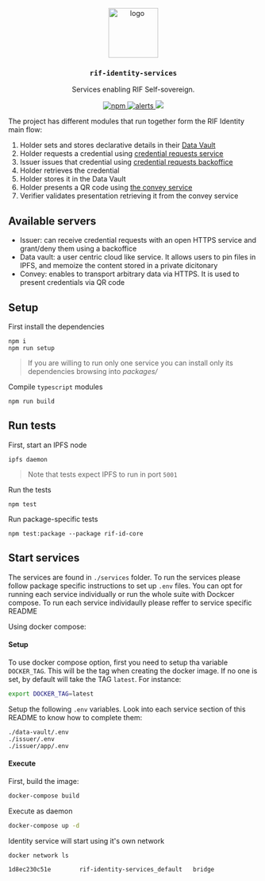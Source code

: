 <p align="middle">
    <img src="https://www.rifos.org/assets/img/logo.svg" alt="logo" height="100" >
</p>
<h3 align="middle"><code>rif-identity-services</code></h3>
<p align="middle">
    Services enabling RIF Self-sovereign.
</p>
<p align="middle">
    <a href="https://circleci.com/gh/rsksmart/rif-identity-services">
        <img src="https://img.shields.io/circleci/build/github/rsksmart/rif-identity-services?label=CircleCI" alt="npm" />
    </a>
    <a href="https://lgtm.com/projects/g/rsksmart/rif-identity-services/alerts/">
      <img src="https://img.shields.io/lgtm/alerts/github/rsksmart/rif-identity-services" alt="alerts">
    </a>
    <a href="https://lgtm.com/projects/g/rsksmart/rif-identity-services/context:javascript">
      <img src="https://img.shields.io/lgtm/grade/javascript/github/rsksmart/rif-identity-services">
    </a>
</p>

The project has different modules that run together form the RIF Identity main flow:

1. Holder sets and stores declarative details in their [Data Vault](https://github.com/rsksmart/rif-identity-services/tree/develop/services/data-vault)
2. Holder requests a credential using [credential requests service](https://github.com/rsksmart/rif-identity-services/tree/develop/services/issuer)
3. Issuer issues that credential using [credential requests backoffice](https://github.com/rsksmart/rif-identity-services/tree/develop/services/issuer)
4. Holder retrieves the credential
5. Holder stores it in the Data Vault
6. Holder presents a QR code using [the convey service](https://github.com/rsksmart/rif-identity-services/tree/develop/services/convey)
7. Verifier validates presentation retrieving it from the convey service

## Available servers

- Issuer: can receive credential requests with an open HTTPS service and grant/deny them using a backoffice
- Data vault: a user centric cloud like service. It allows users to pin files in IPFS, and memoize the content stored in a private dicitonary
- Convey: enables to transport arbitrary data via HTTPS. It is used to present credentials via QR code

## Setup

First install the dependencies

```
npm i
npm run setup
```

> If you are willing to run only one service you can install only its dependencies browsing into _packages/_

Compile `typescript` modules

```
npm run build
```

## Run tests

First, start an IPFS node

```
ipfs daemon
```

> Note that tests expect IPFS to run in port `5001`

Run the tests

```
npm test
```

Run package-specific tests

```
npm test:package --package rif-id-core
```

## Start services

The services are found in `./services` folder. To run the services please follow package specific instructions to set up `.env` files. You can opt for running each service individually or run the whole suite with Dockcer compose. To run each service individaully please reffer to service specific README

Using docker compose:

#### Setup

To use docker compose option, first you need to setup tha variable `DOCKER_TAG`. This will be the tag when creating the docker image. If no one is set, by default will take the TAG `latest`. For instance:

```bash
export DOCKER_TAG=latest
```

Setup the following `.env` variables. Look into each service section of this README to know how to complete them:

```text
./data-vault/.env
./issuer/.env
./issuer/app/.env
```

#### Execute

First, build the image:

```bash
docker-compose build 
```

Execute as daemon

```bash
docker-compose up -d
```

Identity service will start using it's own network
```bash
docker network ls
```
```bash
1d8ec230c51e        rif-identity-services_default   bridge              local
```
